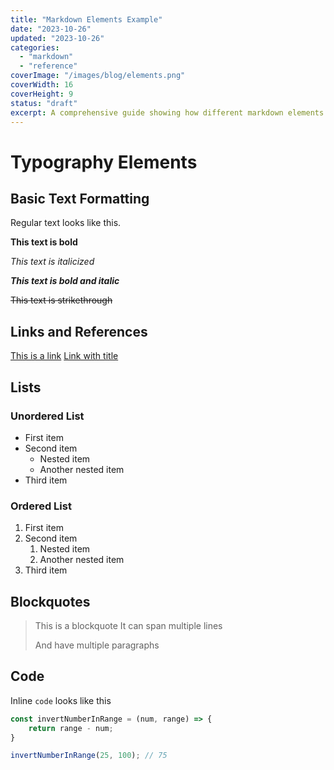 ```yaml
---
title: "Markdown Elements Example"
date: "2023-10-26"
updated: "2023-10-26"
categories:
  - "markdown"
  - "reference"
coverImage: "/images/blog/elements.png"
coverWidth: 16
coverHeight: 9
status: "draft"
excerpt: A comprehensive guide showing how different markdown elements are rendered.
---
```


# Typography Elements

## Basic Text Formatting

Regular text looks like this.

**This text is bold**

*This text is italicized*

***This text is bold and italic***

~~This text is strikethrough~~

## Links and References

[This is a link](https://example.com)
[Link with title](https://example.com "Website Title")

## Lists

### Unordered List
- First item
- Second item
  - Nested item
  - Another nested item
- Third item

### Ordered List
1. First item
2. Second item
   1. Nested item
   2. Another nested item
3. Third item

## Blockquotes

> This is a blockquote
> It can span multiple lines
>
> And have multiple paragraphs

## Code

Inline `code` looks like this

```js
const invertNumberInRange = (num, range) => {
	return range - num;
}

invertNumberInRange(25, 100); // 75
```
